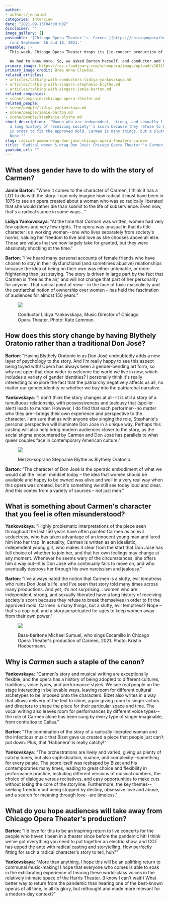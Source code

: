 ```yaml
---
author:
- authors/jenna.md
categories: Interview
date: "2021-09-13T04:00:00Z"
disclaimer: ""
image_gallery: []
postamble: '[Chicago Opera Theater''s _Carmen_](https://chicagooperatheater.org/season/carmen)
  runs September 16 and 18, 2021.'
preamble: |-
  This week, Chicago Opera Theater drops its [in-concert production of _Carmen_](https://chicagooperatheater.org/season/carmen) - the one already earning proper buzz. Star American mezzo [Jamie Barton](/scene/people/jamie-barton/) takes on the title role; and instead of the usual tenorial tones of a leading man, Don José will be sung by even-bigger-star mezzo [Stephanie Blythe](/scene/people/stephanie-blythe/), in her drag alter ego, [Blythely Oratonio](https://abcnews.go.com/Entertainment/opera-star-stephanie-blythe-starting-performing-drag/story?id=68799896).

  We had to know more. So, we asked Barton herself, and conductor and COT Music Director [Lidiya Yankovskaya](/scene/people/lidiya-yankovskaya/), about a gender-bent _Carmen_ and the problem with a patriarchy:
primary_image: https://res.cloudinary.com/schmopera/image/upload/v1631538919/media/2021/09/JamieBarton_BreeAnneClowdus_mgse7y.jpg
primary_image_credit: Bree Anne Clowdus.
related_articles:
- articles/talking-with-conductors-lidiya-yankovskaya.md
- articles/talking-with-singers-stephanie-blythe.md
- articles/talking-with-singers-jamie-barton.md
related_companies:
- scene/companies/chicago-opera-theater.md
related_people:
- scene/people/lidiya-yankovskaya.md
- scene/people/jamie-barton.md
- scene/people/stephanie-blythe.md
short_description: '"Women who are independent, strong, and sexually liberated have
  a long history of receiving society''s scorn because they refuse to break themselves
  in order to fit the approved mold. Carmen is many things, but a slutty, evil temptress?
  Nope."'
slug: radical-women-drag-don-jose-chicago-opera-theaters-carmen
title: 'Radical women & drag Don José: Chicago Opera Theater''s Carmen'
youtube_url: ""
---
```

## What does gender have to do with the story of Carmen?

**Jamie Barton**: "When it comes to the character of Carmen, I think it has a LOT to do with the story. I can only imagine how radical it must have been in 1875 to see an opera created about a woman who was so radically liberated that she would rather die than submit to the life of subservience. Even now, that's a radical stance in some ways..."

**Lidiya Yankovskaya**: "At the time that _Carmen_ was written, women had very few options and very few rights. The opera was unusual in that its title character is a working woman--one who lives separately from society's norms, valuing her freedom to live and love as she chooses above all else. Those are values that we now largely take for granted, but they were absolutely shocking at the time."

**Barton**: "I've heard many personal accounts of female friends who have chosen to stay in their dysfunctional (and sometimes abusive) relationships because the idea of being on their own was either untenable, or more frightening than just staying. The story is driven in large part by the fact that Carmen is 'free as the air,' and will not change that part of her personality for anyone. That radical point of view – in the face of toxic masculinity and the patriarchal notion of ownership over women – has held the fascination of audiences for almost 150 years."

<figure data-type="image">

![](https://res.cloudinary.com/schmopera/image/upload/v1631539032/media/2021/09/LidiyaYankovskaya_KateLemmon_zsiotp.jpg)

<figcaption>Conductor Lidiya Yankovskaya, Music Director of Chicago Opera Theater. Photo: Kate Lemmon.</figcaption>

</figure>

## How does this story change by having Blythely Oratonio rather than a traditional Don José?

**Barton**: "Having Blythely Oratonio in as Don José undoubtedly adds a new layer of psychology to the story. And I'm really happy to see this aspect being toyed with! Opera has always been a gender-bending art form, so why not open that door wider to welcome the world we live in now, which includes a variety of gender identities? I personally think it's really interesting to explore the fact that the patriarchy negatively affects us all, no matter our gender identity or whether we buy into the patriarchal narrative. 

**Yankovskaya**: "I don't think the story changes at all--it is still a story of a tumultuous relationship, with possessiveness and jealousy that (spoiler alert) leads to murder. However, I do find that each performer--no matter who they are--brings their own experience and perspective to the character. I am sure that as with anyone else singing the role, Stephanie's personal perspective will illuminate Don José in a unique way. Perhaps this casting will also help bring modern audiences closer to the story, as the social stigma encountered by Carmen and Don José has parallels to what queer couples face in contemporary American culture."

<figure data-type="image">

![](https://res.cloudinary.com/schmopera/image/upload/v1631539001/media/2021/09/StephanieBlythe_BlythelyOratonio_iwafs4.jpg)

<figcaption>Mezzo-soprano Stephanie Blythe as Blythely Oratonio.</figcaption>

</figure>

**Barton**: "The character of Don José is the operatic embodiment of what we would call the 'incel' mindset today – the idea that women should be available and happy to be owned was alive and well in a very real way when this opera was created, but it's something we still see today loud and clear. And this comes from a variety of sources – not just men."

## What is something about Carmen's character that you feel is often misunderstood?

**Yankovskaya**: "Highly problematic interpretations of the piece seen throughout the last 150 years have often painted Carmen as an evil seductress, who has taken advantage of an innocent young man and lured him into her trap. In actuality, Carmen is written as an idealistic, independent young girl, who makes it clear from the start that Don José has full choice of whether to join her, and that her own feelings may change at any moment. Whenever he seems wary of the circumstances, she offers him a way out--it is Don José who continually fails to move on, and who eventually destroys her through his own narcissism and jealousy."

**Barton**: "I've always hated the notion that Carmen is a slutty, evil temptress who ruins Don José's life, and I've seen that story told many times across many productions. And yet, it’s not surprising... women who are independent, strong, and sexually liberated have a long history of receiving society's scorn because they refuse to break themselves in order to fit the approved mold. Carmen is many things, but a slutty, evil temptress? Nope – that's a cop-out, and a story perpetuated for ages to keep women away from their own power."

<figure data-type="image">

![](https://res.cloudinary.com/schmopera/image/upload/v1631539111/media/2021/09/MichaelSumuel_KristinHoebermann_qhhs3r.jpg)

<figcaption>Bass-baritone Michael Sumuel, who sings Escamillo in Chicago Opera Theater's production of Carmen, 2021. Photo: Kristin Hoebermann.</figcaption>

</figure>

## Why is _Carmen_ such a staple of the canon?

**Yankovskaya**: "Carmen's story and musical writing are exceptionally flexible, and the opera has a history of being adopted to different cultures, traditions, voice types, and performance styles. We see real people on the stage interacting in believable ways, leaving room for different cultural archetypes to be imposed onto the characters. Bizet also writes in a way that allows delivery of the text to shine, again giving room to singer-actors and directors to shape the piece for their particular space and time. The vocal writing also leaves room for performances by different voice types--the role of Carmen alone has been sung by every type of singer imaginable, from contraltos to Callas."

**Barton**: "The combination of the story of a radically liberated woman and the infectious music that Bizet gave us created a piece that people just can't put down. Plus, that 'Habanera' is really catchy!"

**Yankovskaya**: "The orchestrations are lively and varied, giving us plenty of catchy tunes, but also sophistication, nuance, and complexity--something for every palate. The score itself was reshaped by Bizet and his contemporaries many times, leading to great choice and flexibility in performance practice, including different versions of musical numbers, the choice of dialogue versus recitatives, and easy opportunities to make cuts without losing the core of the storyline. Furthermore, the key themes--seeking freedom but being stopped by destiny, obsessive love and abuse, and a search for meaning through love--are timeless."

## What do you hope audiences will take away from Chicago Opera Theater's production?

**Barton**: "I'd love for this to be an inspiring return to live concerts for the people who haven't been in a theater since before the pandemic hit! I think we've got everything you need to put together an electric show, and COT has upped the ante with radical casting and storytelling. How perfectly fitting for such a radical character's story to tell, huh?"

**Yankovskaya**: "More than anything, I hope this will be an uplifting return to communal music-making! I hope that everyone who comes is able to soak in the exhilarating experience of hearing these world-class voices in the relatively intimate space of the Harris Theater. (I know I can't wait!) What better way to return from the pandemic than hearing one of the best-known operas of all time, in all its glory, but rethought and made more relevant for a modern-day context?"